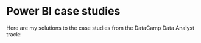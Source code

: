 # Power BI case studies
Here are my solutions to the case studies from the DataCamp Data Analyst track:
